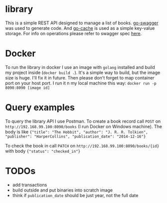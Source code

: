 # library
This is a simple REST API designed to manage a list of books. [go-swagger](https://github.com/go-swagger/go-swagger) was used to generate code. 
And [go-cache](https://github.com/patrickmn/go-cache/) is used as a simple key-value storage.
For info on operations please refer to swagger spec [here](../blob/master/internal/api/spec.yaml).

# Docker
To run the library in docker I use an image with `golang` installed and build my project inside (`docker build .`).
It's a simple way to build, but the image size is huge. I'll fix it in future.
Then please don't forget to map container port on your host port. I run it n my local machine this way: `docker run -p 8090:8090 [image id]`

# Query examples
To query the library API I use Postman. To create a book record call `POST` on `http://192.168.99.100:8090/books` (I run Docker on Windows machine).
The body is like `{"title": "The Hobbit", "author": "J. R. R. Tolkien", "publisher": "HarperCollins", "publication_date": "2014-12-16"}`

To check the book in call `PATCH` on `http://192.168.99.100:8090/books/{id}` with body `{"status": "checked_in"}`

# TODOs
- add transactions
- build outside and put binaries into scratch image
- think if `publication_date` should be just year, not the full date